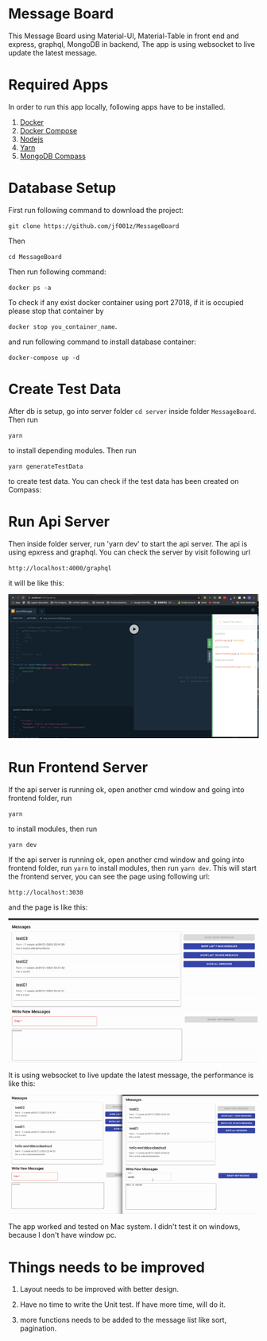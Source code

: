 # Message Board

This Message Board using Material-UI, Material-Table in front end and express, graphql, MongoDB in backend, The app is using websocket to live update the latest message.

# Required Apps

In order to run this app locally, following apps have to be installed.

1. [Docker](https://docs.docker.com/)
1. [Docker Compose](https://docs.docker.com/compose/install/)
1. [Nodejs](https://nodejs.org/en/download/)
1. [Yarn](https://classic.yarnpkg.com/en/docs/install/#mac-stable)
1. [MongoDB Compass](https://www.mongodb.com/try/download/compass)

# Database Setup

First run following command to download the project:

`git clone https://github.com/jf001z/MessageBoard`

Then

`cd MessageBoard`

Then run following command:

`docker ps -a`

To check if any exist docker container using port 27018, if it is occupied please stop that container by

`docker stop you_container_name`.

and run following command to install database container:

`docker-compose up -d`

# Create Test Data

After db is setup, go into server folder `cd server` inside folder `MessageBoard`. Then run

`yarn`

to install depending modules. Then run

`yarn generateTestData`

to create test data. You can check if the test data has been created on Compass:

# Run Api Server

Then inside folder server, run 'yarn dev' to start the api server. The api is using epxress and graphql. You can check the server by visit following url

`http://localhost:4000/graphql`

it will be like this:

![graphql playgound](https://github.com/jf001z/MessageBoard/blob/master/images/graphql.png)

# Run Frontend Server

If the api server is running ok, open another cmd window and going into frontend folder, run

`yarn`

to install modules, then run

`yarn dev`

If the api server is running ok, open another cmd window and going into frontend folder, run `yarn` to install modules, then run `yarn dev`. This will start the frontend server, you can see the page using following url:

`http://localhost:3030`

and the page is like this:


![basic_layout](https://github.com/jf001z/MessageBoard/blob/master/images/basic_layout.gif)


It is using websocket to live update the latest message, the performance is like this:


![basic_layout](https://github.com/jf001z/MessageBoard/blob/master/images/websocket.gif)

The app worked and tested on Mac system. I didn't test it on windows, because I don't have window pc.

# Things needs to be improved

1. Layout needs to be improved with better design.

1. Have no time to write the Unit test. If have more time, will do it.

1. more functions needs to be added to the message list like sort, pagination.
